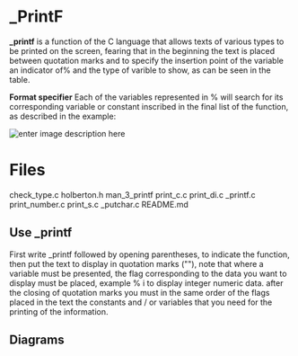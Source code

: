# _PrintF

**_printf** is a function of the C language that allows texts of various types to be printed on the screen, fearing that in the beginning the text is placed between quotation marks and to specify the insertion point of the variable an indicator of% and the type of varible to show, as can be seen in the table.

**Format specifier**
Each of the variables represented in % will search for its corresponding variable or constant inscribed in the final list of the function, as described in the example:


![enter image description here](https://www.it.uc3m.es/pbasanta/asng/course_notes/input_output_printf_example_en.png)

# Files

check_type.c
holberton.h
man_3_printf
print_c.c
print_di.c
_printf.c
print_number.c
print_s.c
_putchar.c
README.md


## Use _printf

First write _printf followed by opening parentheses, to indicate the function, then put the text to display in quotation marks (""), note that where a variable must be presented, the flag corresponding to the data you want to display must be placed, example % i to display integer numeric data. after the closing of quotation marks you must in the same order of the flags placed in the text the constants and / or variables that you need for the printing of the information.


## Diagrams

